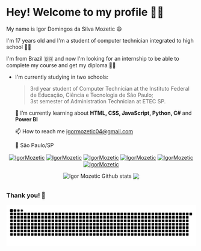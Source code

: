 # Hey! Welcome to my profile 🥳👋

My name is Igor Domingos da Silva Mozetic 😄 

I'm 17 years old and I'm a student of computer technician integrated to high school 👨‍💻 </br>

I'm from Brazil 🇧🇷 and now I'm looking for an internship to be able to complete my course and get my diploma  👨‍🎓

- I'm currently studying in two schools:  
	> 3rd year student of Computer Technician at the Instituto Federal de Educação, Ciência e Tecnologia de São Paulo; </br>
	3st semester of Administration Technician at ETEC SP.

    🌱  I’m currently learning about **HTML, CSS, JavaScript, Python, C#** and **Power BI**
    
    📫  How to reach me igormozetic04@gmail.com
    
    📍   São Paulo/SP   
 
<p align="center">
<a href="https://codepen.io/igormozetic" target="blank"><img align="center" src="https://cdn.jsdelivr.net/npm/simple-icons@3.0.1/icons/codepen.svg" alt="IgorMozetic" height="20" width="20" /></a>
<a href="https://twitter.com/IgorMozetic" target="blank"><img align="center" src="https://cdn.jsdelivr.net/npm/simple-icons@3.0.1/icons/twitter.svg" alt="IgorMozetic" height="20" width="20" /></a>
<a href="https://www.linkedin.com/in/igor-mozetic/" target="blank"><img align="center" src="https://cdn.jsdelivr.net/npm/simple-icons@3.0.1/icons/linkedin.svg" alt="IgorMozetic" height="20" width="20" /></a>
<a href="https://www.facebook.com/Igor.Moze/" target="blank"><img align="center" src="https://cdn.jsdelivr.net/npm/simple-icons@3.0.1/icons/facebook.svg" alt="IgorMozetic" height="20" width="20" /></a>
<a href="https://www.instagram.com/igor.mozetic/" target="blank"><img align="center" src="https://cdn.jsdelivr.net/npm/simple-icons@3.0.1/icons/instagram.svg" alt="IgorMozetic" height="20" width="20" /></a> 
<a href="https://t.me/IgorMozetic" target="blank"><img align="center" src="https://cdn.jsdelivr.net/npm/simple-icons@3.13.0/icons/telegram.svg" alt="IgorMozetic" height="20" width="20" /></a> <br> 
</p>

<p align="center">
  <img align="center"
      alt="Igor Mozetic Github stats"
      style="margin-bottom: 10px;"
      height="165" src="https://github-readme-stats.vercel.app/api?username=IgorMozetic&theme=ayu-mirage&show_icons=true&hide=Jupyter Notebook&count_private=true" />
<a href="https://github.com/IgorMozetic">
        <img align="center" style="margin-bottom: 10px;" src="https://github-readme-stats.anuraghazra1.vercel.app/api/top-langs/?username=IgorMozetic&theme=ayu-mirage" />
	</a>
</p>

### Thank you! 👋

![Snake animation](https://github.com/IgorMozetic/IgorMozetic/blob/output/github-contribution-grid-snake.svg)
